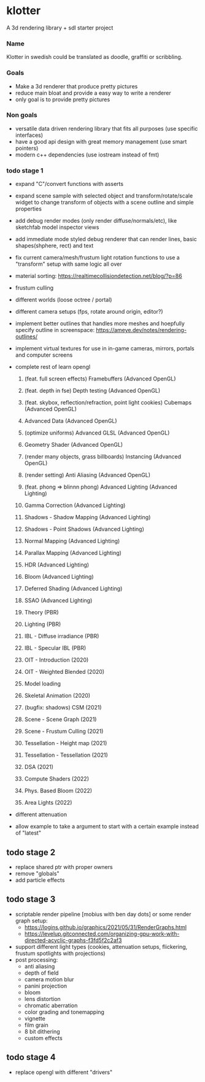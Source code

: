 # klotter

A 3d rendering library + sdl starter project

### Name

Klotter in swedish could be translated as doodle, graffiti or scribbling.

### Goals

- Make a 3d renderer that produce pretty pictures
- reduce main bloat and provide a easy way to write a renderer
- only goal is to provide pretty pictures

### Non goals

- versatile data driven rendering library that fits all purposes (use specific interfaces)
- have a good api design with great memory management (use smart pointers)
- modern c++ dependencies (use iostream instead of fmt)

### todo stage 1

- expand "C"/convert functions with asserts
- expand scene sample with selected object and transform/rotate/scale widget to change transform of objects with a scene outline and simple properties
- add debug render modes (only render diffuse/normals/etc), like sketchfab model inspector views
- add immediate mode styled debug renderer that can render lines, basic shapes(shphere, rect) and text
- fix current camera/mesh/frustum light rotation functions to use a "transform" setup with same logic all over
- material sorting: https://realtimecollisiondetection.net/blog/?p=86
- frustum culling
- different worlds (loose octree / portal)
- different camera setups (fps, rotate around origin, editor?)
- implement better outlines that handles more meshes and hoepfully specify outline in screenspace: https://ameye.dev/notes/rendering-outlines/
- implement virtual textures for use in in-game cameras, mirrors, portals and computer screens
- complete rest of learn opengl

  1. (feat. full screen effects) Framebuffers (Advanced OpenGL)
  1. (feat. depth in fse) Depth testing (Advanced OpenGL)
  1. (feat. skybox, reflection/refraction, point light cookies) Cubemaps (Advanced OpenGL)
  1. Advanced Data (Advanced OpenGL)
  1. (optimize uniforms) Advanced GLSL (Advanced OpenGL)
  1. Geometry Shader (Advanced OpenGL)
  1. (render many objects, grass billboards) Instancing (Advanced OpenGL)
  1. (render setting) Anti Aliasing (Advanced OpenGL)

  1. (feat. phong => blinnn phong) Advanced Lighting (Advanced Lighting)
  1. Gamma Correction (Advanced Lighting)
  1. Shadows - Shadow Mapping (Advanced Lighting)
  1. Shadows - Point Shadows (Advanced Lighting)
  1. Normal Mapping (Advanced Lighting)
  1. Parallax Mapping (Advanced Lighting)
  1. HDR (Advanced Lighting)
  1. Bloom (Advanced Lighting)
  1. Deferred Shading (Advanced Lighting)
  1. SSAO (Advanced Lighting)

  1. Theory (PBR)
  1. Lighting (PBR)
  1. IBL - Diffuse irradiance (PBR)
  1. IBL - Specular IBL (PBR)

  1. OIT - Introduction (2020)
  1. OIT - Weighted Blended (2020)
  1. Model loading
  1. Skeletal Animation (2020)
  1. (bugfix: shadows) CSM (2021)
  1. Scene - Scene Graph (2021)
  1. Scene - Frustum Culling (2021)
  1. Tessellation - Height map (2021)
  1. Tessellation - Tessellation (2021)
  1. DSA (2021)
  1. Compute Shaders (2022)
  1. Phys. Based Bloom (2022)
  1. Area Lights (2022)

- different attenuation
- allow example to take a argument to start with a certain example instead of "latest"

## todo stage 2

- replace shared ptr with proper owners
- remove "globals"
- add particle effects

## todo stage 3

- scriptable render pipeline [mobius with ben day dots]
  or some render graph setup:
  - https://logins.github.io/graphics/2021/05/31/RenderGraphs.html
  - https://levelup.gitconnected.com/organizing-gpu-work-with-directed-acyclic-graphs-f3fd5f2c2af3
- support different light types (cookies, attenuation setups, flickering, frustum spotlights with projections)
- post processing:
  - anti aliasing
  - depth of field
  - camera motion blur
  - panini projection
  - bloom
  - lens distortion
  - chromatic aberration
  - color grading and tonemapping
  - vignette
  - film grain
  - 8 bit dithering
  - custom effects

## todo stage 4

- replace opengl with different "drivers"
